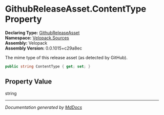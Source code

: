 ﻿<!--  
  <auto-generated>   
    The contents of this file were generated by a tool.  
    Changes to this file may be list if the file is regenerated  
  </auto-generated>   
-->

# GithubReleaseAsset.ContentType Property

**Declaring Type:** [GithubReleaseAsset](../index.md)  
**Namespace:** [Velopack.Sources](../../index.md)  
**Assembly:** Velopack  
**Assembly Version:** 0.0.1015+c29a8ec

 The mime type of this release asset (as detected by GitHub). 

```csharp
public string ContentType { get; set; }
```

## Property Value

string

___

*Documentation generated by [MdDocs](https://github.com/ap0llo/mddocs)*
